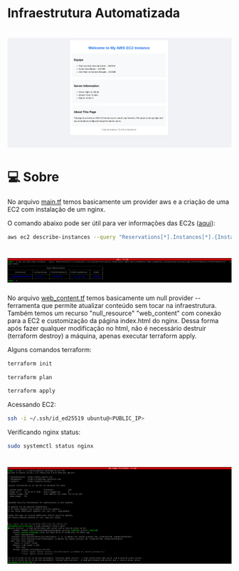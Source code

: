 # Infraestrutura Automatizada

<h1 align="center">
  <img alt="Welcome" title="Welcome" src=".github//welcome.png" width="700" />
</h1>

# 💻 Sobre

No arquivo [main.tf](./main.tf) temos basicamente um provider aws e a criação de uma EC2 com instalação de um nginx.

O comando abaixo pode ser útil para ver informações das EC2s ([aqui](.github/aws_ec2_describe.png)):

```bash
aws ec2 describe-instances --query "Reservations[*].Instances[*].{InstanceID:InstanceId,State:State.Name,PublicIpAddress:PublicIpAddress,InstanceType:InstanceType,PlatformDetails:PlatformDetails}" --output table
```
<h1 align="center">
  <img alt="EC2_Describe" title="EC2_Describe" src=".github/aws_ec2_describe.png" width="700" />
</h1>

No arquivo [web_content.tf](./web_content.tf) temos basicamente um null provider -- ferramenta que permite atualizar conteúdo sem tocar na infraestrutura. Também temos um recurso "null_resource" "web_content" com conexão para a EC2 e customização da página index.html do nginx. Dessa forma após fazer qualquer modificação no html, não é necessário destruir (terraform destroy) a máquina, apenas executar terraform apply.

Alguns comandos terraform:

```bash
terraform init
```
```bash
terraform plan
```
```bash
terraform apply
```

Acessando EC2:

```bash
ssh -i ~/.ssh/id_ed25519 ubuntu@<PUBLIC_IP>
```

Verificando nginx status:

```bash
sudo systemctl status nginx
```
<h1 align="center">
  <img alt="EC2_Nginx_Running" title="EC2_Nginx_Running" src=".github/ec2_nginx_active.png" width="700" />
</h1>